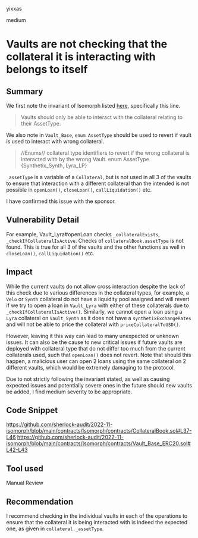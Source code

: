 yixxas

medium

# Vaults are not checking that the collateral it is interacting with belongs to itself

## Summary
We first note the invariant of Isomorph listed [here](https://github.com/kree-dotcom/isomorph/blob/789338c8979ab75b8187781a2500908bb26dcdea/docs/Invariants.md), specifically this line.
> Vaults should only be able to interact with the collateral relating to their AssetType.

We also note in `Vault_Base`, `enum AssetType` should be used to revert if vault is used to interact with wrong collateral.
>    //Enums// collateral type identifiers to revert if the wrong collateral is interacted with by the wrong Vault.
    enum AssetType {Synthetix_Synth, Lyra_LP} 

`_assetType` is a variable of a `Collateral`, but is not used in all 3 of the vaults to ensure that interaction with a different collateral than the intended is not possible in `openLoan()`, `closeLoan()`, `callLiquidation()` etc.

I have confirmed this issue with the sponsor.



## Vulnerability Detail
For example, Vault_Lyra#openLoan checks `_collateralExists`, `_checkIfCollateralIsActive`. Checks of `collateralBook.assetType` is not found. This is true for all 3 of the vaults and the other functions as well in `closeLoan()`, `callLiquidation()` etc.

## Impact
While the current vaults do not allow cross interaction despite the lack of this check due to various differences in the collateral types, for example, a `Velo` or `Synth` collateral do not have a liquidity pool assigned and will revert if we try to open a loan in `Vault_Lyra` with either of these collaterals due to `_checkIfCollateralIsActive()`. Similarly, we cannot open a loan using a `Lyra` collateral on `Vault_Synth` as it does not have a `synthetixExchangeRates` and will not be able to price the collateral with `priceCollateralToUSD()`.

However, leaving it this way can lead to many unexpected or unknown issues. It can also be the cause to new critical issues if future vaults are deployed with collateral type that do not differ too much from the current collaterals used, such that `openLoan()` does not revert. Note that should this happen, a malicious user can open 2 loans using the same collateral on 2 different vaults, which would be extremely damaging to the protocol. 

Due to not strictly following the invariant stated, as well as causing expected issues and potentially severe ones in the future should new vaults be added, I find medium severity to be appropriate.

## Code Snippet
https://github.com/sherlock-audit/2022-11-isomorph/blob/main/contracts/Isomorph/contracts/CollateralBook.sol#L37-L46
https://github.com/sherlock-audit/2022-11-isomorph/blob/main/contracts/Isomorph/contracts/Vault_Base_ERC20.sol#L42-L43

## Tool used

Manual Review

## Recommendation
I recommend checking in the individual vaults in each of the operations to ensure that the collateral it is being interacted with is indeed the expected one, as given in `collateral._assetType`.
